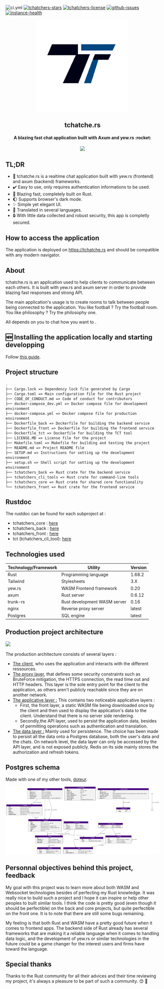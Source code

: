 ![ci.yml](https://img.shields.io/github/actions/workflow/status/nag763/tchatchers/ci.yml)
[![tchatchers-stars](https://img.shields.io/github/stars/nag763/tchatchers?style=social)](https://github.com/nag763/tchatchers/stargazers)
[![tchatchers-license](https://img.shields.io/github/license/nag763/tchatchers)](https://raw.githubusercontent.com/nag763/tchatchers/main/LICENSE.MD)
[![github-issues](https://img.shields.io/github/issues/nag763/tchatchers)](https://github.com/nag763/tchatchers/issues)
[![instance-health](https://img.shields.io/website?down_color=red&down_message=down&label=public%20instance&up_color=green&up_message=up&url=https%3A%2F%2Ftchatche.rs)](https://tchatche.rs)

<p align="center"><img height="300" src="https://raw.githubusercontent.com/nag763/tchatchers/main/.github/gh_logo.png"></img></p>

<h2 align="center">tchatche.rs</h2>
<h4 align="center">A blazing fast chat application built with Axum and yew.rs :rocket:</h4>

<p align="center"><img src="https://raw.githubusercontent.com/nag763/tchatchers/main/.github/app_screens.png"></img></p>

## TL;DR

* :speech_balloon: tchatche.rs is a realtime chat application built with yew.rs (frontend) and axum (backend) frameworks.
* :heavy_check_mark: Easy to use, only requires authentication informations to be used.
* :rocket: Blazing fast, completely built on Rust.
* :moon: Supports browser's dark mode.
* :sparkles: Simple yet elegant UI.
* :book: Translated in several languages.
* :lock: With little data collected and robust security, this app is completly secured.

## How to access the application

The application is deployed on https://tchatche.rs and should be compatible with any modern navigator.

## About

tchatche.rs is an application used to help clients to communicate between each others. It is built with yew.rs and axum server in order to provide blazing fast responses and strong API.

The main application's usage is to create rooms to talk between people being connected to the application. You like football ? Try the football room. You like philosophy ? Try the philosophy one.

All depends on you to chat how you want to .

## :new: Installing the application locally and starting developping

Follow [this guide](./SETUP.md). 

## Project structure

```
.
├── Cargo.lock => Dependency lock file generated by Cargo
├── Cargo.toml => Main configuration file for the Rust project
├── CODE_OF_CONDUCT.md => Code of conduct for contributors
├── docker-compose_dev.yml => Docker compose file for development environment
├── docker-compose.yml => Docker compose file for production environment
├── Dockerfile_back => Dockerfile for building the backend service
├── Dockerfile_front => Dockerfile for building the frontend service
├── Dockerfile_tct => Dockerfile for building the TCT tool
├── LICENSE.MD => License file for the project
├── Makefile.toml => Makefile for building and testing the project
├── README.md => Project README file
├── SETUP.md => Instructions for setting up the development environment
├── setup.sh => Shell script for setting up the development environment
├── tchatchers_back => Rust crate for the backend service
├── tchatchers_cli_tools => Rust crate for command-line tools
├── tchatchers_core => Rust crate for shared core functionality
└── tchatchers_front => Rust crate for the frontend service
```

## Rustdoc

The rustdoc can be found for each subproject at :

- tchatchers_core : [here](https://tchatche.rs/doc/tchatchers_core/) 
- tchatchers_back : [here](https://tchatche.rs/doc/tchatchers_back/)
- tchatchers_front : [here](https://tchatche.rs/doc/tchatchers_front/)
- tct (tchatchers_cli_tool): [here](https://tchatche.rs/doc/tct/)

## Technologies used

|Technology/Framework|Utility                     |Version|
|--------------------|----------------------------|-------|
|Rust                |Programming language        |1.68.2 |
|Tailwind            |Stylesheets                 |3.X    |
|yew.rs              |WASM Frontend framework     |0.20   |
|axum                |Rust server                 |0.6.12 |
|trunk-rs            |Rust development WASM server|0.16   |
|nginx               |Reverse proxy server        |latest |
|Postgres            |SQL engine                  |latest |

## Production project architecture

![](https://raw.githubusercontent.com/nag763/tchatchers/17a4e86adb1c26259c3890e3303d6a67d3dd70df/.github/application_schema.jpg)

The production architecture consists of several layers :
* <u>The client</u>, who uses the application and interacts with the different ressources.
* <u>The proxy layer</u>, that defines some security constraints such as BruteForce mitigation, the HTTPS connection, the read time out and HTTP headers. This layer is the sole entry point for the client to the application, as others aren't publicly reachable since they are on another network.
* <u>The applicative layer :</u> This contains two noticeable applicative layers :
    - First, the front layer, a static WASM file being downloaded once by the client and then used to display the application's data to the client. Understand that there is no server side rendering.
    - Secondly,the API layer, used to persist the application data, besides of permitting operations such as authentication and translation.
* <u>The data layer :</u> Mainly used for persistence. The choice has been made to persist all the data onto a Postgres database, both the user's data and the chats. On network level, the data layer can only be accessed by the API layer, and is not exposed publicly. Redis on its side mainly stores the authorization and refresh tokens.


## Postgres schema

Made with one of my other tools, [doteur](https://github.com/nag763/doteur).

![img](https://raw.githubusercontent.com/nag763/tchatchers/main/.github/schema.jpeg)

## Personnal objectives behind this project, feedback

My goal with this project was to learn more about both WASM and Websocket technologies besides of perfecting my Rust knowledge. It was really nice to build such a project and I hope it can inspire or help other peoples to built similar tools. I think the code is pretty good (even though it should be perfectible) on the back and core projects, but quite perfectible on the front one. It is to note that there are still some bugs remaining.

My feeling is that both Rust and WASM have a pretty good future when it comes to frontend apps. The backend side of Rust already has several frameworks that are making it a reliable language when it comes to handling data logic, and the development of yew.rs or similar technologies in the future could be a game changer for the interest users and firms have toward the language. 

## Special thanks

Thanks to the Rust community for all their advices and their time reviewing my project, it's always a pleasure to be part of such a community. :blush: :crab:
